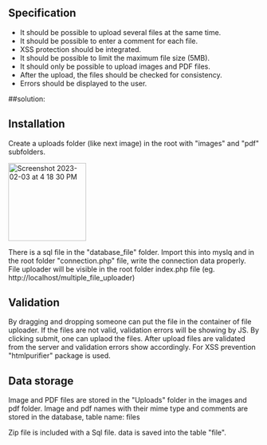 ## Specification
- It should be possible to upload several files at the same time.
- It should be possible to enter a comment for each file.
- XSS protection should be integrated.
- It should be possible to limit the maximum file size (5MB).
- It should only be possible to upload images and PDF files.
- After the upload, the files should be checked for consistency.
- Errors should be displayed to the user.

##solution:
## Installation
Create a uploads folder (like next image) in the root with "images" and "pdf" subfolders.

<img width="156" alt="Screenshot 2023-02-03 at 4 18 30 PM" src="https://user-images.githubusercontent.com/2698275/216639553-6290f89f-8abe-41ff-9e91-1d6e290b01c9.png">


There is a sql file in the "database_file" folder. Import this into myslq and in the root folder "connection.php" file, write the connection data properly. File uploader will be visible in the root folder index.php file (eg. http://localhost/multiple_file_uploader)


## Validation

By dragging and dropping someone can put the file in the container of file uploader. If the files are not valid, validation errors will be showing by JS. By clicking submit, one can uplaod the files. After upload files are validated from the server and validation errors show accordingly. For XSS prevention "htmlpurifier" package is used. 

## Data storage
Image and PDF files are stored in the "Uploads" folder in the images and pdf folder. Image and pdf names with their mime type and comments are stored in the database, table name: files

Zip file is included with a Sql file. data is saved into the table "file".
